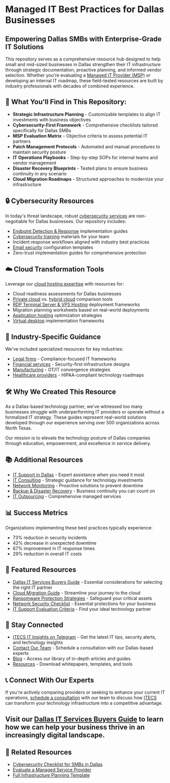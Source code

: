 # Managed IT Best Practices for Dallas Businesses

## Empowering Dallas SMBs with Enterprise-Grade IT Solutions

This repository serves as a comprehensive resource hub designed to help small and mid-sized businesses in Dallas strengthen their IT infrastructure through strategic documentation, proactive planning, and informed vendor selection. Whether you're evaluating a [Managed IT Provider (MSP)](https://itecsonline.com/it-services/managed-it-services-in-dallas) or developing an internal IT roadmap, these field-tested resources are built by industry professionals with decades of combined experience.

## 📌 What You'll Find in This Repository:

* **Strategic Infrastructure Planning** - Customizable templates to align IT investments with business objectives
* **Cybersecurity-First Framework** - Comprehensive checklists tailored specifically for Dallas SMBs
* **MSP Evaluation Matrix** - Objective criteria to assess potential IT partners
* **Patch Management Protocols** - Automated and manual procedures to maintain security posture
* **IT Operations Playbooks** - Step-by-step SOPs for internal teams and vendor management
* **Disaster Recovery Blueprints** - Tested plans to ensure business continuity in any scenario
* **Cloud Migration Roadmaps** - Structured approaches to modernize your infrastructure

## 🔒 Cybersecurity Resources

In today's threat landscape, robust [cybersecurity services](https://itecsonline.com/cybersecurity-services) are non-negotiable for Dallas businesses. Our repository includes:

* [Endpoint Detection & Response](https://itecsonline.com/cybersecurity/endpoint-detection-response) implementation guides
* [Cybersecurity training](https://itecsonline.com/cybersecurity/cybersecurity-training) materials for your team
* Incident response workflows aligned with industry best practices
* [Email security](https://itecsonline.com/cybersecurity/email-security-services) configuration templates
* Zero-trust implementation guides for comprehensive protection

## ☁️ Cloud Transformation Tools

Leverage our [cloud hosting expertise](https://itecsonline.com/managed-cloud/managed-cloud-hosting) with resources for:

* Cloud readiness assessments for Dallas businesses
* [Private cloud](https://itecsonline.com/managed-cloud/private-cloud-hosting) vs. [hybrid cloud](https://itecsonline.com/managed-cloud/hybrid-cloud-hosting) comparison tools
* [RDP Terminal Server & VPS Hosting](https://itecsonline.com/managed-cloud/rdp-terminal-server-vps-hosting) deployment frameworks
* Migration planning worksheets based on real-world deployments
* [Application hosting](https://itecsonline.com/managed-cloud/application-hosting) optimization strategies
* [Virtual desktop](https://itecsonline.com/managed-cloud/virtual-desktop-hosting) implementation frameworks

## 🎯 Industry-Specific Guidance

We've included specialized resources for key industries:

* [Legal firms](https://itecsonline.com/msp-industries/managed-it-services-lawfirms) - Compliance-focused IT frameworks
* [Financial services](https://itecsonline.com/msp-industries/it-cybersecurity-financial-services) - Security-first infrastructure designs
* [Manufacturing](https://itecsonline.com/msp-industries/it-support-cybersecurity-manufacturing) - OT/IT convergence strategies
* [Healthcare providers](https://itecsonline.com/msp-industries/managed-it-services-healthcare) - HIPAA-compliant technology roadmaps

## 🛠️ Why We Created This Resource

As a Dallas-based technology partner, we've witnessed too many businesses struggle with underperforming IT providers or operate without a formalized IT strategy. These guides represent real-world solutions developed through our experience serving over 500 organizations across North Texas.

Our mission is to elevate the technology posture of Dallas companies through education, empowerment, and excellence in service delivery.

## 📚 Additional Resources

* [IT Support in Dallas](https://itecsonline.com/it-services/it-support-in-dallas-texas) - Expert assistance when you need it most
* [IT Consulting](https://itecsonline.com/it-services/it-consulting-in-dallas-texas) - Strategic guidance for technology investments
* [Network Monitoring](https://itecsonline.com/it-services/network-monitoring) - Proactive solutions to prevent downtime
* [Backup & Disaster Recovery](https://itecsonline.com/it-services/backup-disaster-recovery) - Business continuity you can count on
* [IT Outsourcing](https://itecsonline.com/it-services/it-outsourcing-in-dallas-texas) - Comprehensive managed services

## 📊 Success Metrics

Organizations implementing these best practices typically experience:

* 73% reduction in security incidents
* 42% decrease in unexpected downtime
* 67% improvement in IT response times
* 29% reduction in overall IT costs

## 📰 Featured Resources

* [Dallas IT Services Buyers Guide](https://itecsonline.com/dallas-it-services-buyers-guide) - Essential considerations for selecting the right IT partner
* [Cloud Migration Guide](https://itecsonline.com/post/demystifying-cloud-migration-guide) - Streamline your journey to the cloud
* [Ransomware Protection Strategies](https://itecsonline.com/post/anti-ransomware-strategies-safeguard-dallas-business) - Safeguard your critical assets
* [Network Security Checklist](https://itecsonline.com/post/ultimate-network-security-checklist-for-dallas-small-businesses) - Essential protections for your business
* [IT Support Evaluation Criteria](https://itecsonline.com/post/10-essential-factors-to-consider-when-choosing-an-it-support-provider-in-dallas) - Find your ideal technology partner

## 📱 Stay Connected

* [ITECS IT Insights on Telegram](https://t.me/s/itecsmspdallas) - Get the latest IT tips, security alerts, and technology insights
* [Contact Our Team](https://itecsonline.com/contact-us) - Schedule a consultation with our Dallas-based experts
* [Blog](https://itecsonline.com/blog) - Access our library of in-depth articles and guides
* [Resources](https://itecsonline.com/resources) - Download whitepapers, templates, and tools

## 📞 Connect With Our Experts

If you're actively comparing providers or seeking to enhance your current IT operations, [schedule a consultation](https://itecsonline.com/contact-us) with our team to discuss how [ITECS](https://itecsonline.com) can transform your technology infrastructure into a competitive advantage.

Visit our [Dallas IT Services Buyers Guide](https://itecsonline.com/dallas-it-services-buyers-guide) to learn how we can help your business thrive in an increasingly digital landscape.
---

## 🔗 Related Resources
- [Cybersecurity Checklist for SMBs in Dallas](https://github.com/ITECS-Dallas/cybersecurity-assessment-checklist/blob/main/network-security.md)
- [Evaluate a Managed Service Provider](https://github.com/ITECS-Dallas/cybersecurity-assessment-checklist/blob/main/msp-evaluation-checklist.md)
- [Full Infrastructure Planning Template](./it-infrastructure-template.md)
